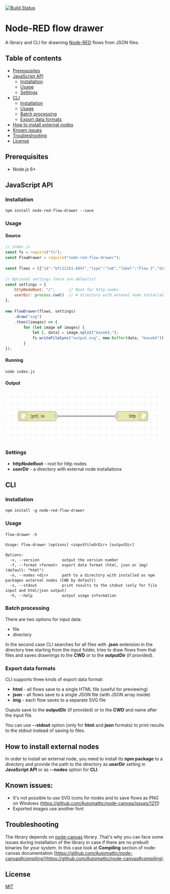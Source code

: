 [![Build Status](https://travis-ci.org/Ustimov/node-red-flow-drawer.svg?branch=master)](https://travis-ci.org/Ustimov/node-red-flow-drawer)

# Node-RED flow drawer

A library and CLI for drawning [Node-RED](https://github.com/node-red/node-red) flows from JSON files.

## Table of contents

* [Prerequisites](#prerequisites)
* [JavaScript API](#javascript-api)
  * [Installation](#installation)
  * [Usage](#usage)
  * [Settings](#settings)
* [CLI](#cli)
  * [Installation](#installation-1)
  * [Usage](#usage-1)
  * [Batch processing](#batch-processing)
  * [Export data formats](#export-data-formats)
* [How to install external nodes](#how-to-install-external-nodes)
* [Known issues](#known-issues)
* [Troubleshooting](#troubleshooting)
* [License](#license)

## Prerequisites

* Node.js 6+

## JavaScript API

### Installation

```
npm install node-red-flow-drawer --save
```

### Usage

#### Source

```javascript
// index.js
const fs = require("fs");
const FlowDrawer = require("node-red-flow-drawer");
 
const flows = [{"id":"bfc121b1.6847","type":"tab","label":"Flow 2","disabled":false,"info":""},{"id":"c1f897dd.90a048","type":"http in","z":"bfc121b1.6847","name":"","url":"/in","method":"get","upload":false,"swaggerDoc":"","x":200,"y":540,"wires":[["9b1c0d8f.216f2"]]},{"id":"9b1c0d8f.216f2","type":"http response","z":"bfc121b1.6847","name":"","statusCode":"200","headers":{},"x":500,"y":540,"wires":[]}];

// Optional settings (here are defaults)
const settings = {
    httpNodeRoot: "/",      // Root for http nodes
    userDir: process.cwd()  // A directory with extenal node installations
};

new FlowDrawer(flows, settings)
    .draw("svg")
    .then((images) => {
        for (let image of images) {
            let [, data] = image.split("base64,");
            fs.writeFileSync("output.svg", new Buffer(data, "base64"));
        }
});
```

#### Running

```
node index.js
```

#### Output

![Output](/docs/img/output.png)

### Settings

* **httpNodeRoot** - root for http nodes
* **userDir** - a directory with external node installations

## CLI

### Installation

```
npm install -g node-red-flow-drawer
```

### Usage

```
flow-drawer -h

Usage: flow-drawer [options] <inputFileOrDir> [outputDir]

Options:
  -v, --version          output the version number
  -f, --format <format>  export data format (html, json or img) (default: "html")
  -n, --nodes <dir>      path to a directory with installed as npm packages external nodes (CWD by default)
  -s, --stdout           print results to the stdout (only for file input and html/json output)
  -h, --help             output usage information
```

### Batch processing

There are two options for input data:
* file
* directory

In the second case CLI searches for all files with **.json** extension in the directory tree starting from the input folder, tries to draw flows from that files and saves drawnings to the **CWD** or to the **outputDir** (if provided).

### Export data formats

CLI supports three kinds of export data format:
* **html** - all flows save to a single HTML file (useful for previewing)
* **json** - all flows save to a single JSON file (with JSON array inside)
* **img** - each flow saves to a separate SVG file

Ouputs save to the **outputDir** (if provided) or to the **CWD** and name after the input file.

You can use **--stdout** option (only for **html** and **json** formats) to print results to the stdout instead of saving to files.

## How to install external nodes

In order to install an external node, you need to install its **npm package** to a directory and provide the path to the directory as **userDir** setting in **JavaScript API** or as **--nodes** option for **CLI**.

## Known issues:

* It's not possible to use SVG icons for nodes and to save flows as PNG on Windows (https://github.com/Automattic/node-canvas/issues/1211)
* Exported images use another font

## Troubleshooting

The library depends on [node-canvas](https://github.com/Automattic/node-canvas) library. That's why you can face some issues during installation of the library in case if there are no prebuilt binaries for your system. In this case look at **Compiling** section of node-canvas documentation [https://github.com/Automattic/node-canvas#compiling](https://github.com/Automattic/node-canvas#compiling).

## License

[MIT](/LICENSE)

